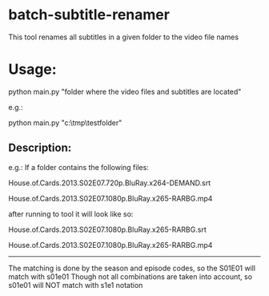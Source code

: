 # batch-subtitle-renamer
This tool renames all subtitles in a given folder to the video file names

# Usage:
python main.py "folder where the video files and subtitles are located"


e.g.:


python main.py "c:\tmp\testfolder\"

## Description:
e.g.: If a folder contains the following files:

House.of.Cards.2013.S02E07.720p.BluRay.x264-DEMAND.srt

House.of.Cards.2013.S02E07.1080p.BluRay.x265-RARBG.mp4

after running to tool it will look like so:

House.of.Cards.2013.S02E07.1080p.BluRay.x265-RARBG.srt

House.of.Cards.2013.S02E07.1080p.BluRay.x265-RARBG.mp4

---

The matching is done by the season and episode codes, so the S01E01 will match with s01e01
Though not all combinations are taken into account, so s01e01 will NOT match with s1e1 notation